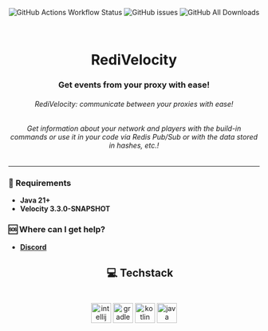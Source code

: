 <div align="center">

![GitHub Actions Workflow Status](https://img.shields.io/github/actions/workflow/status/byPixelTV/RediVelocity/gradle.yml?style=for-the-badge)
![GitHub issues](https://img.shields.io/github/issues-raw/byPixelTV/RediVelocity?style=for-the-badge)
![GitHub All Downloads](https://img.shields.io/github/downloads/byPixelTV/RediVelocity/total?style=for-the-badge)

</div>

<br />

[//]: # (<- Header ->)
<h1 align="center">RediVelocity</h1>

<h3 align="center">Get events from your proxy with ease!</h3>
<h6 align="center">RediVelocity: communicate between your proxies with ease!</h6>
<h6 align="center">Get information about your network and players with the build-in commands or use it in your code via Redis Pub/Sub or with the data stored in hashes, etc.!</h6>
<hr>

### 📑 Requirements

* **Java 21+**
* **Velocity 3.3.0-SNAPSHOT**

### 🆘 Where can I get help?

* **[Discord](https://bypixeltv.de)**
  <h2 align="center">💻 Techstack</h2>

###

<br clear="both">

<div align="center">
  <img src="https://cdn.jsdelivr.net/gh/devicons/devicon/icons/intellij/intellij-original.svg" height="40" alt="intellij logo"  />
  <img src="https://cdn.simpleicons.org/gradle/02303A" height="40" alt="gradle logo"  />
  <img src="https://cdn.jsdelivr.net/gh/devicons/devicon/icons/kotlin/kotlin-original.svg" height="40" alt="kotlin logo"  />
  <img src="https://cdn.jsdelivr.net/gh/devicons/devicon/icons/java/java-original.svg" height="40" alt="java logo"  />
</div>
